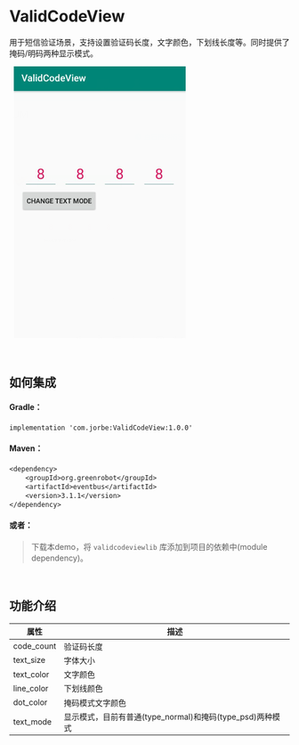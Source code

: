 # ValidCodeView
用于短信验证场景，支持设置验证码长度，文字颜色，下划线长度等。同时提供了掩码/明码两种显示模式。

&nbsp;
![screenshot_1](/image/screenshot.png)

&nbsp;

## 如何集成
#### Gradle：
```
implementation 'com.jorbe:ValidCodeView:1.0.0'
```

#### Maven：
```
<dependency>
    <groupId>org.greenrobot</groupId>
    <artifactId>eventbus</artifactId>
    <version>3.1.1</version>
</dependency>
```

#### 或者：
> 下载本demo，将 `validcodeviewlib` 库添加到项目的依赖中(module dependency)。

&nbsp;

## 功能介绍
属性 | 描述
|-|-|
code_count | 验证码长度
text_size | 字体大小
text_color | 文字颜色
line_color | 下划线颜色
dot_color | 掩码模式文字颜色
text_mode | 显示模式，目前有普通(type_normal)和掩码(type_psd)两种模式